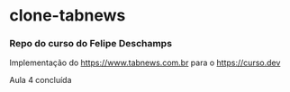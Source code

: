 # clone-tabnews
### Repo do curso do Felipe Deschamps

Implementação do https://www.tabnews.com.br para o https://curso.dev

Aula 4 concluída

<img href="https://d1csarkz8obe9u.cloudfront.net/posterpreviews/work-in-progress-design-template-6cc0b86afbb81d0528f26113e3ec02cf_screen.jpg?ts=1698307882">